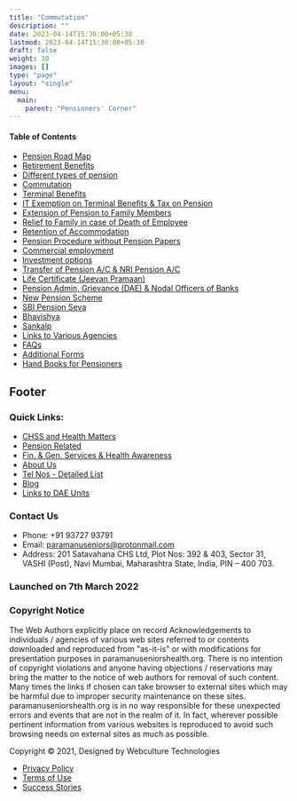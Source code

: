 ```yaml
---
title: "Commutation"
description: ""
date: 2023-04-14T15:30:00+05:30
lastmod: 2023-04-14T15:30:00+05:30
draft: false
weight: 30
images: []
type: "page"
layout: "single"
menu:
  main:
    parent: "Pensioners' Corner"
---
```


#### Table of Contents

- [Pension Road Map](pension.html)
- [Retirement Benefits](Retirement-Benefits.html)
- [Different types of pension](Different-types-of-pension.html)
- [Commutation](Commutation.html)
- [Terminal Benefits](Terminal-Benefits.html)
- [IT Exemption on Terminal Benefits & Tax on Pension](IT-Exemption-on-Terminal-Benefits-&-Tax-on-Pension.html)
- [Extension of Pension to Family Members](Extension-of-Pension-to-Family-Members.html)
- [Relief to Family in case of Death of Employee](Relief-to-Family-in-case-of-Death-of-Employee.html)
- [Retention of Accommodation](Retention-of-accommodation.html)
- [Pension Procedure without Pension Papers](Pension-Procedure-without-Pension-Papers.html)
- [Commercial employment](Commercial-employment.html)
- [Investment options](Investment-options.html)
- [Transfer of Pension A/C & NRI Pension A/C](Transfer-of-Pension-A-C-&-NRI-Pension-A-C.html)
- [Life Certificate (Jeevan Pramaan)](Life-Certificate-Jeevan-Pramaan.html)
- [Pension Admin, Grievance (DAE) & Nodal Officers of Banks](Pension-Admin-Grievance-DAE-&-Nodal-Officers-of-Banks.html)
- [New Pension Scheme](New%20Pension-Scheme.html)
- [SBI Pension Seva](SBI-Pension-Seva.html)
- [Bhavishya](Bhavishya.html)
- [Sankalp](Sankalp.html)
- [Links to Various Agencies](Links-to-Various-Agencies.html)
- [FAQs](FAQs.html)
- [Additional Forms](Additional-Forms.html)
- [Hand Books for Pensioners](Hand-Books-for-Pensioners.html)



## Footer

### Quick Links:

- [CHSS and Health Matters](chss-health-matters.html)
- [Pension Related](pension.html)
- [Fin. & Gen. Services & Health Awareness](miscellaneous.html)
- [About Us](about-us.html)
- [Tel Nos - Detailed List](telephone-nimbers.html)
- [Blog](http://www.paramanuseniorshealth.org/blog/)
- [Links to DAE Units](images/Hyperlinks%20to%20DAE%20Units.pdf)

### Contact Us

- Phone: +91 93727 93791
- Email: paramanuseniors@protonmail.com
- Address: 201 Satavahana CHS Ltd, Plot Nos: 392 & 403, Sector 31, VASHI (Post), Navi Mumbai, Maharashtra State, India, PIN – 400 703.

### Launched on 7th March 2022

### Copyright Notice

The Web Authors explicitly place on record Acknowledgements to individuals / agencies of various web sites referred to or contents downloaded and reproduced from "as-it-is" or with modifications for presentation purposes in paramanuseniorshealth.org. There is no intention of copyright violations and anyone having objections / reservations may bring the matter to the notice of web authors for removal of such content. Many times the links if chosen can take browser to external sites which may be harmful due to improper security maintenance on these sites. paramanuseniorshealth.org is in no way responsible for these unexpected errors and events that are not in the realm of it. In fact, wherever possible pertinent information from various websites is reproduced to avoid such browsing needs on external sites as much as possible.

Copyright © 2021, Designed by Webculture Technologies

- [Privacy Policy](#)
- [Terms of Use](#)
- [Success Stories](#)
